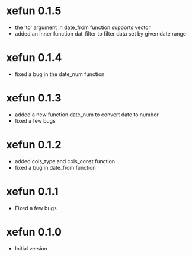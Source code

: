 # xefun 0.1.5 

* the 'to' argument in date_from function supports vector
* added an inner function dat_filter to filter data set by given date range

# xefun 0.1.4

* fixed a bug in the date_num function

# xefun 0.1.3

* added a new function date_num to convert date to number
* fixed a few bugs 

# xefun 0.1.2

* added cols_type and cols_const function
* fixed a bug in date_from function

# xefun 0.1.1

* Fixed a few bugs

# xefun 0.1.0

* Initial version
